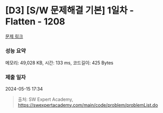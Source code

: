# [D3] [S/W 문제해결 기본] 1일차 - Flatten - 1208 

[문제 링크](https://swexpertacademy.com/main/code/problem/problemDetail.do?contestProbId=AV139KOaABgCFAYh) 

### 성능 요약

메모리: 49,028 KB, 시간: 133 ms, 코드길이: 425 Bytes

### 제출 일자

2024-05-15 17:34



> 출처: SW Expert Academy, https://swexpertacademy.com/main/code/problem/problemList.do